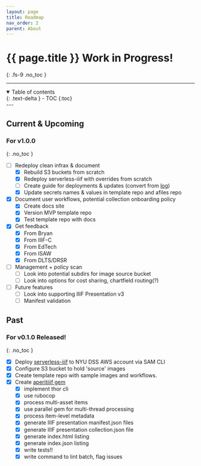 ```yaml
---
layout: page
title: Roadmap
nav_order: 2
parent: About
---
```


# {{ page.title }} <span class="label label-purple">Work in Progress!</span>
{: .fs-9 .no_toc }

---

<details open markdown="block">
  <summary>
    Table of contents
  </summary>
  {: .text-delta }
- TOC
{:toc}
</details>
---

## Current & Upcoming

### For v1.0.0

{: .no_toc }

- [ ] Redeploy clean infrax & document
  - [x] Rebuild S3 buckets from scratch
  - [x] Redeploy serverless-iiif with overrides from scratch
  - [ ] Create guide for deployments & updates (convert from [log](https://gist.github.com/mnyrop/e258ab03c6135a4c6645b20142674ab5))
  - [x] Update secrets names & values in template repo and afiles repo
- [x] Document user workflows, potential collection onboarding policy
  - [x] Create docs site
  - [x] Version MVP template repo
  - [x] Test template repo with docs
- [x] Get feedback
  - [x] From Bryan
  - [x] From IIIF-C
  - [x] From EdTech
  - [x] From ISAW
  - [x] From DLTS/DRSR
- [ ] Management + policy scan
  - [ ] Look into potential subdirs for image source bucket
  - [ ] Look into options for cost sharing, chartfield routing(?)
- [ ] Future features
  - [ ] Look into supporting IIIF Presentation v3
  - [ ] Manifest validation

## Past

### For v0.1.0 <span class="label label-green">Released!</span>

{: .no_toc }

- [x] Deploy [serverless-iiif](https://github.com/samvera-labs/serverless-iiif) to NYU DSS AWS account via SAM CLI
- [x] Configure S3 bucket to hold 'source' images
- [x] Create template repo with sample images and workflows.
- [x] Create [aperitiiif gem](https://github.com/middlicomp/aperitiiif)
  - [x] implement thor cli
  - [x] use rubocop
  - [x] process multi-asset items
  - [x] use parallel gem for multi-thread processing
  - [x] process item-level metadata
  - [x] generate IIIF presentation manifest.json files
  - [x] generate IIIF presentation collection.json file
  - [x] generate index.html listing
  - [x] generate index.json listing
  - [x] write tests!!
  - [x] write command to lint batch, flag issues
